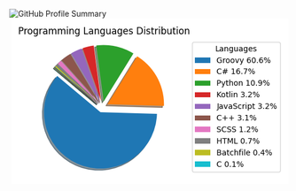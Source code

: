 <p align="center">
  <img src="https://github-profile-summary-cards.vercel.app/api/cards/profile-details?username=weitsunglin&theme=vue" alt="GitHub Profile Summary" style="float: left; margin-right: 10px;" />
  <img src="https://github.com/weitsunglin/weitsunglin/blob/main/code_exp.png" alt="Coding Experience Figure" style="float: right; margin-left: 10px;" />
</p>

